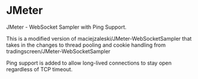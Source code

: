 JMeter
======

JMeter - WebSocket Sampler with Ping Support.

This is a modified version of maciejzaleski/JMeter-WebSocketSampler that takes in the changes to thread pooling and cookie handling from tradingscreen/JMeter-WebSocketSampler

Ping support is added to allow long-lived connections to stay open regardless of TCP timeout. 
